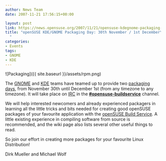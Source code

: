 ```yaml
---
author: News Team
date: 2007-11-21 17:56:15+00:00

layout: post
link: https://news.opensuse.org/2007/11/21/opensuse-kdegnome-packaging-day-30th-november-1st-december/
title: "openSUSE KDE/GNOME Packaging Day: 30th November / 1st December\
  "
categories:
- Events
tags:
- GNOME
- KDE
---
```



![Packaging]({{ site.baseurl }}/assets/rpm.png)

The [GNOME](http://opensuse.org/GNOME/Team) and [KDE](http://opensuse.org/KDE/Team) teams have teamed up to provide two [packaging days](http://en.opensuse.org/Packaging/Packaging_Day), from November 30th until December 1st (from any timezone to any timezone). It will take place on [IRC](http://opensuse.org/IRC) in the [**#opensuse-buildservice**](irc://irc.freenode.net/opensuse-buildservice) channel.

We will help interested newcomers and already experienced packagers in learning all the little tricks and bits needed for creating good openSUSE packages of your favourite application with the [openSUSE Build Service](http://opensuse.org/Build_Service). A little existing experience in compiling software from source is recommended, and the wiki page also lists several other useful things to read.

So join our effort in creating more packages for your favourite Linux Distribution!

Dirk Mueller and Michael Wolf
